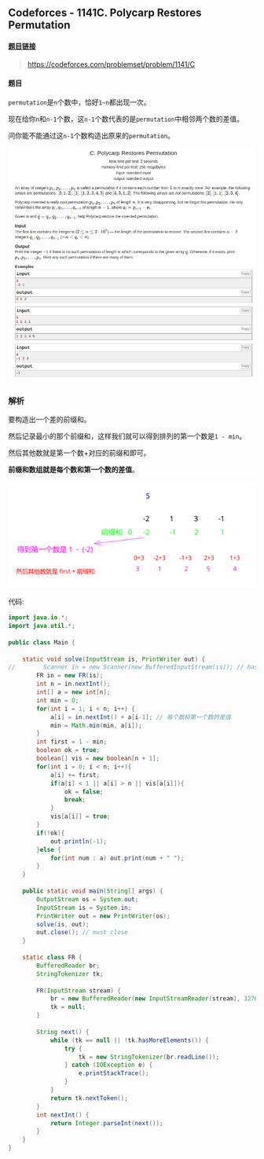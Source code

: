 ## Codeforces - 1141C. Polycarp Restores Permutation

#### [题目链接](https://codeforces.com/problemset/problem/1141/C)

> https://codeforces.com/problemset/problem/1141/C

#### 题目

`permutation`是`n`个数中，恰好`1~n`都出现一次。

现在给你`n`和`n-1`个数，这`n-1`个数代表的是`permutation`中相邻两个数的差值。

问你能不能通过这`n-1`个数构造出原来的`permutation`。

![1141C_t.png](images/1141C_t.png)

### 解析

要构造出一个差的前缀和。

然后记录最小的那个前缀和，这样我们就可以得到排列的第一个数是`1 - min`。

然后其他数就是第一个数+对应的前缀和即可。

**前缀和数组就是每个数和第一个数的差值**。

![1141C_s.png](images/1141C_s.png)

代码:

```java
import java.io.*;
import java.util.*;

public class Main {

    static void solve(InputStream is, PrintWriter out) {
//        Scanner in = new Scanner(new BufferedInputStream(is)); // hasNext method use
        FR in = new FR(is);
        int n = in.nextInt();
        int[] a = new int[n];
        int min = 0;
        for(int i = 1; i < n; i++) {
            a[i] = in.nextInt() + a[i-1]; // 每个数和第一个数的差值
            min = Math.min(min, a[i]);
        }
        int first = 1 - min;
        boolean ok = true;
        boolean[] vis = new boolean[n + 1];
        for(int i = 0; i < n; i++){
            a[i] += first;
            if(a[i] < 1 || a[i] > n || vis[a[i]]){
                ok = false;
                break;
            }
            vis[a[i]] = true;
        }
        if(!ok){
            out.println(-1);
        }else {
            for(int num : a) out.print(num + " ");
        }
    }

    public static void main(String[] args) {
        OutputStream os = System.out;
        InputStream is = System.in;
        PrintWriter out = new PrintWriter(os);
        solve(is, out);
        out.close(); // must close
    }

    static class FR {
        BufferedReader br;
        StringTokenizer tk;

        FR(InputStream stream) {
            br = new BufferedReader(new InputStreamReader(stream), 32768);
            tk = null;
        }

        String next() {
            while (tk == null || !tk.hasMoreElements()) {
                try {
                    tk = new StringTokenizer(br.readLine());
                } catch (IOException e) {
                    e.printStackTrace();
                }
            }
            return tk.nextToken();
        }
        int nextInt() {
            return Integer.parseInt(next());
        }
    }
}

```

